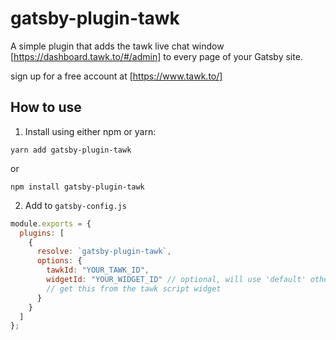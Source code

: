 # gatsby-plugin-tawk

A simple plugin that adds the tawk live chat window [https://dashboard.tawk.to/#/admin] to every page of your Gatsby site.

sign up for a free account at [https://www.tawk.to/]

## How to use

1. Install using either npm or yarn:

```
yarn add gatsby-plugin-tawk
```

or

```
npm install gatsby-plugin-tawk
```

2. Add to `gatsby-config.js`

```javascript
module.exports = {
  plugins: [
    {
      resolve: `gatsby-plugin-tawk`,
      options: {
        tawkId: "YOUR_TAWK_ID",
        widgetId: "YOUR_WIDGET_ID" // optional, will use 'default' otherwise
        // get this from the tawk script widget
      }
    }
  ]
};
```
